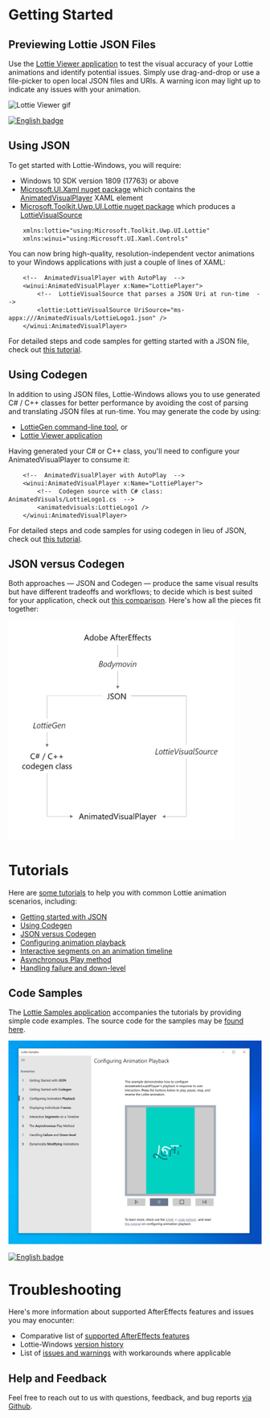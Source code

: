 # Getting Started

## Previewing Lottie JSON Files

Use the [Lottie Viewer application](https://aka.ms/lottieviewer) to test the visual accuracy of your Lottie animations and identify potential issues. 
Simply use drag-and-drop or use a file-picker to open local JSON files and URIs. A warning icon may light up to indicate any issues with your animation.

<a><img src='/images/windows/windows_lottieviewer.gif' alt='Lottie Viewer gif' width='600px'/></a>

<a href='https://www.microsoft.com/store/apps/9p7x9k692tmw?ocid=badge'><img src='https://assets.windowsphone.com/13484911-a6ab-4170-8b7e-795c1e8b4165/English_get_L_InvariantCulture_Default.png' alt='English badge' width='127px' height='52px'/></a>

## Using JSON 

To get started with Lottie-Windows, you will require:

*  Windows 10 SDK version 1809 (17763) or above
* [Microsoft.UI.Xaml nuget package](https://www.nuget.org/packages/Microsoft.UI.Xaml/) which contains the [AnimatedVisualPlayer](https://www.docs.microsoft.com/uwp/api/microsoft.ui.xaml.controls.animatedvisualplayer) XAML element
* [Microsoft.Toolkit.Uwp.UI.Lottie nuget package](https://www.nuget.org/packages/Microsoft.Toolkit.Uwp.UI.Lottie/) which produces a [LottieVisualSource](https://docs.microsoft.com/dotnet/api/microsoft.toolkit.uwp.ui.lottie.lottievisualsource)

```xaml
    xmlns:lottie="using:Microsoft.Toolkit.Uwp.UI.Lottie"
    xmlns:winui="using:Microsoft.UI.Xaml.Controls"
```

You can now bring high-quality, resolution-independent vector animations to your Windows applications with just a couple of lines of XAML:

```xaml
    <!--  AnimatedVisualPlayer with AutoPlay  -->
    <winui:AnimatedVisualPlayer x:Name="LottiePlayer">
        <!--  LottieVisualSource that parses a JSON Uri at run-time  -->
        <lottie:LottieVisualSource UriSource="ms-appx:///AnimatedVisuals/LottieLogo1.json" />
    </winui:AnimatedVisualPlayer>
```

For detailed steps and code samples for getting started with a JSON file, check out [this tutorial](https://docs.microsoft.com/windows/communitytoolkit/animations/lottie-scenarios/getting_started_json).

## Using Codegen

In addition to using JSON files, Lottie-Windows allows you to use generated C# / C++ classes for better performance 
by avoiding the cost of parsing and translating JSON files at run-time. You may generate the code by using:

* [LottieGen command-line tool](https://aka.ms/lottiegen), or
* [Lottie Viewer application](https://github.com/windows-toolkit/Lottie-Windows/tree/master/LottieViewer#usage)

Having generated your C# or C++ class, you'll need to configure your AnimatedVisualPlayer to consume it:

```xaml
    <!--  AnimatedVisualPlayer with AutoPlay  -->
    <winui:AnimatedVisualPlayer x:Name="LottiePlayer">
        <!--  Codegen source with C# class: AnimatedVisuals/LottieLogo1.cs  -->
        <animatedvisuals:LottieLogo1 />
    </winui:AnimatedVisualPlayer>
```

For detailed steps and code samples for using codegen in lieu of JSON, check out [this tutorial](https://docs.microsoft.com/windows/communitytoolkit/animations/lottie-scenarios/getting_started_codegen).

## JSON versus Codegen

Both approaches — JSON and Codegen — produce the same visual results but have different tradeoffs and workflows; 
to decide which is best suited for your application, check out [this comparison](https://docs.microsoft.com/windows/communitytoolkit/animations/lottie-scenarios/json_codegen). Here's how all the pieces fit together:

<img src="/images/windows/windows_workflow.png" alt="Workflow" width="450"/>

# Tutorials

Here are [some tutorials](https://docs.microsoft.com/windows/communitytoolkit/animations/lottie#tutorials) to help you with 
common Lottie animation scenarios, including:

* [Getting started with JSON](https://docs.microsoft.com/windows/communitytoolkit/animations/lottie-scenarios/getting_started_json)
* [Using Codegen](https://docs.microsoft.com/windows/communitytoolkit/animations/lottie-scenarios/getting_started_codegen)
* [JSON versus Codegen](https://docs.microsoft.com/windows/communitytoolkit/animations/lottie-scenarios/json_codegen)
* [Configuring animation playback](https://docs.microsoft.com/windows/communitytoolkit/animations/lottie-scenarios/playback)
* [Interactive segments on an animation timeline](https://docs.microsoft.com/windows/communitytoolkit/animations/lottie-scenarios/segments)
* [Asynchronous Play method](https://docs.microsoft.com/windows/communitytoolkit/animations/lottie-scenarios/async_play)
* [Handling failure and down-level](https://docs.microsoft.com/windows/communitytoolkit/animations/lottie-scenarios/fallback)
    
## Code Samples

The [Lottie Samples application](https://aka.ms/lottiesamples) accompanies the tutorials by providing simple code examples. 
The source code for the samples may be [found here](https://github.com/windows-toolkit/Lottie-Windows/tree/master/samples).

<a><img src='/images/windows/windows_lottiesamples.png' alt='Lottie Samples image' width='600px'/></a>

<a href='https://www.microsoft.com/store/apps/9n3j5tg8ff7f?ocid=badge'><img src='https://assets.windowsphone.com/13484911-a6ab-4170-8b7e-795c1e8b4165/English_get_L_InvariantCulture_Default.png' alt='English badge' width='127px' height='52px'/></a>

# Troubleshooting

Here's more information about supported AfterEffects features and issues you may enocunter:
* Comparative list of [supported AfterEffects features](supported-features.md) 
* Lottie-Windows [version history](https://github.com/windows-toolkit/Lottie-Windows/blob/master/VERSION_HISTORY.md)
* List of [issues and warnings](https://docs.microsoft.com/windows/communitytoolkit/animations/lottie-scenarios/issues) with workarounds where applicable

## Help and Feedback

Feel free to reach out to us with questions, feedback, and bug reports [via Github](https://github.com/windows-toolkit/Lottie-Windows/issues).
